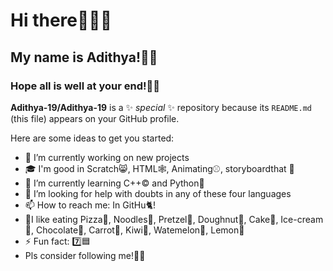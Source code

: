 # Hi there🙋🏻‍♂️
## My name is Adithya!👦🏻
### Hope all is well at your end!🤞🏻
**Adithya-19/Adithya-19** is a ✨ _special_ ✨ repository because its `README.md` (this file) appears on your GitHub profile.

Here are some ideas to get you started:

- 🔭 I’m currently working on new projects
- 🎓 I'm  good in Scratch😸, HTML🕸️, Animating⚾, storyboardthat 💬
- 🌱 I’m currently learning C++© and Python🐍
- 🤔 I’m looking for help with doubts in any of these four languages 
- 📫 How to reach me: In GitHu🐈!
- 🥣I like eating Pizza🍕, Noodles🍜, Pretzel🥨, Doughnut🍩, Cake🍰, Ice-cream🍨, Chocolate🍫, Carrot🥕, Kiwi🥝, Watemelon🍉, Lemon🍋
- ⚡ Fun fact: 7️⃣🟦
- Pls consider following me!🙏🏻
